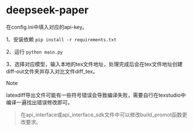 # deepseek-paper
在config.ini中填入对应的api-key。

1、安装依赖
    ```
    pip install -r requirements.txt
    ```

2、运行
    ```
    python main.py
    ```


3、选择对应模型，输入本地的tex文件地址，处理完成后会在tex文件地址创建diff-out文件夹并存入对比文件diff_tex。

> [!NOTE]
> latexdiff导出文件可能有一些符号错误会导致编译失败，需要自行在texstudio中编译一遍找出错误修改即可。

> 在api_interface或api_interface_sdk文件中可以修改build_promot函数更改要求。
